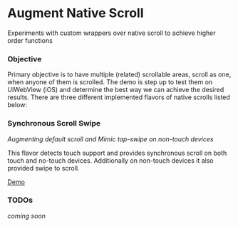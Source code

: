 # Augment Native Scroll
Experiments with custom wrappers over native scroll to achieve higher order functions

### Objective
Primary objective is to have multiple (related) scrollable areas, scroll as one, when anyone of them is scrolled. The demo is step up to test them on UIWebView (iOS) and determine the best way we can achieve the desired results. There are three different implemented flavors of native scrolls listed below:

### Synchronous Scroll Swipe
_Augmenting default scroll and Mimic tap-swipe on non-touch devices_

This flavor detects touch support and provides synchronous scroll on both touch and no-touch devices. Additionally on non-touch devices it also provided swipe to scroll.

[Demo](https://iamvijaydev.github.io/augment-native-scroll/#/synchronous-scroll-swipe)

### TODOs
_coming soon_

